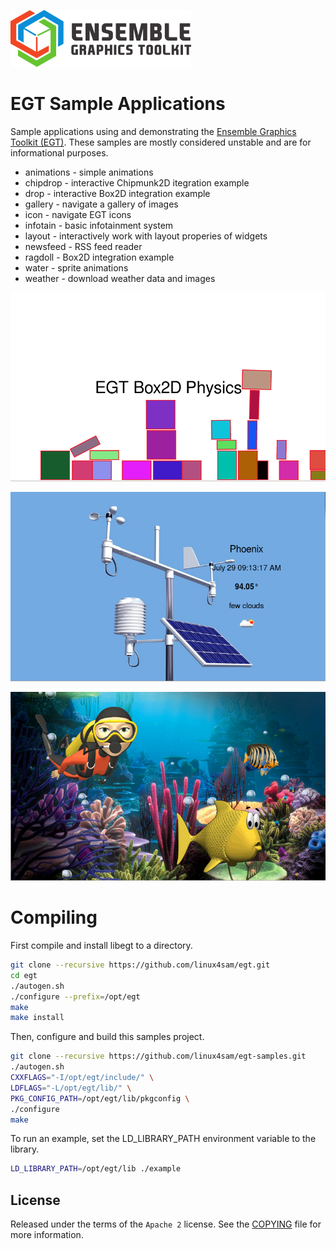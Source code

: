 ![Ensemble Graphics Toolkit](docs/logo.png)

# EGT Sample Applications

Sample applications using and demonstrating the
[Ensemble Graphics Toolkit (EGT)](https://github.com/linux4sam/egt).  These
samples are mostly considered unstable and are for informational purposes.

- animations - simple animations
- chipdrop - interactive Chipmunk2D itegration example
- drop - interactive Box2D integration example
- gallery - navigate a gallery of images
- icon - navigate EGT icons
- infotain - basic infotainment system
- layout - interactively work with layout properies of widgets
- newsfeed - RSS feed reader
- ragdoll - Box2D integration example
- water - sprite animations
- weather - download weather data and images

![EGT Box2D Sample](docs/screenshot0.png "EGT Box2D Sample")

![EGT Weather Sample](docs/screenshot1.png "EGT Weather Sample")

![EGT Sprite Sample](docs/screenshot2.png "EGT Sprite Sample")

# Compiling

First compile and install libegt to a directory.

```sh
git clone --recursive https://github.com/linux4sam/egt.git
cd egt
./autogen.sh
./configure --prefix=/opt/egt
make
make install
```

Then, configure and build this samples project.

```sh
git clone --recursive https://github.com/linux4sam/egt-samples.git
./autogen.sh
CXXFLAGS="-I/opt/egt/include/" \
LDFLAGS="-L/opt/egt/lib/" \
PKG_CONFIG_PATH=/opt/egt/lib/pkgconfig \
./configure
make
```

To run an example, set the LD_LIBRARY_PATH environment variable to the library.

```sh
LD_LIBRARY_PATH=/opt/egt/lib ./example
```

## License

Released under the terms of the `Apache 2` license. See the [COPYING](COPYING)
file for more information.
